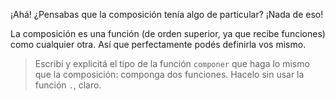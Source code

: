 ¡Ahá! ¿Pensabas que la composición tenía algo de particular? ¡Nada de eso!

La composición es una función (de orden superior, ya que recibe funciones) como cualquier otra. Así que perfectamente podés definirla vos mismo. 

> Escribí y explicitá el tipo de la función `componer` que haga lo mismo que la composición: componga dos funciones. 
> Hacelo sin usar la función `.`, claro. 